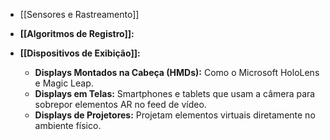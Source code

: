 - [[Sensores e Rastreamento]]
    
- **[[Algoritmos de Registro]]:**
    

- **[[Dispositivos de Exibição]]:**
    - **Displays Montados na Cabeça (HMDs):** Como o Microsoft HoloLens e Magic Leap.
    - **Displays em Telas:** Smartphones e tablets que usam a câmera para sobrepor elementos AR no feed de vídeo.
    - **Displays de Projetores:** Projetam elementos virtuais diretamente no ambiente físico.